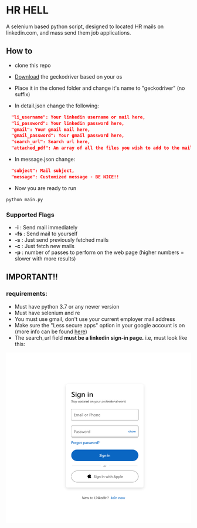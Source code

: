 # HR HELL

A selenium based python script, 
designed to located HR mails on linkedin.com, and mass send them
job applications.

## How to
- clone this repo

- [Download](https://github.com/mozilla/geckodriver/releases) the geckodriver based on your os

- Place it in the cloned folder and change it's name to "geckodriver"
  (no suffix)

- In detail.json change the following:
```json
  "li_username": Your linkedin username or mail here,
  "li_password": Your linkedin password here,
  "gmail": Your gmail mail here,
  "gmail_password": Your gmail password here,
  "search_url": Search url here,
  "attached_pdf": An array of all the files you wish to add to the mail
```
- In message.json change:
```json
  "subject": Mail subject,
  "message": Customized message - BE NICE!!
```
- Now you are ready to run

```bash
python main.py
```
### Supported Flags


- **-i** :  Send mail immediately
- **-fs** : Send mail to yourself
- **-s** : Just send previously fetched mails
- **-c** : Just fetch new mails
- **-p** : number of passes to perform on the web page (higher numbers = slower with more results)


## IMPORTANT!!

### requirements:

- Must have python 3.7 or any newer version
- Must have selenium and re
- You must use gmail, don't use your current employer mail address
- Make sure the "Less secure apps" option in your google account is on
  (more info can be found [here](https://www.dev2qa.com/how-do-i-enable-less-secure-apps-on-gmail/))
- The search_url field **must be a linkedin sign-in page.** i.e, must look like this:

![signin page](/img.png)
